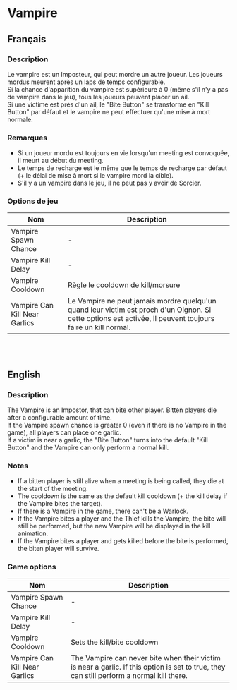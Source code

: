 # Vampire

## Français

### Description

Le vampire est un Imposteur, qui peut mordre un autre joueur. Les joueurs mordus meurent après un laps de temps configurable.<br>
Si la chance d'apparition du vampire est supérieure à 0 (même s'il n'y a pas de vampire dans le jeu), tous les joueurs peuvent placer un ail.<br>
Si une victime est près d'un ail, le "Bite Button" se transforme en "Kill Button" par défaut et le vampire ne peut effectuer qu'une mise à mort normale.

### Remarques

* Si un joueur mordu est toujours en vie lorsqu'un meeting est convoquée, il meurt au début du meeting.
* Le temps de recharge est le même que le temps de recharge par défaut (+ le délai de mise à mort si le vampire mord la cible).
* S'il y a un vampire dans le jeu, il ne peut pas y avoir de Sorcier.

### Options de jeu

| Nom | Description |
| -------------- | --------------------- |
| Vampire Spawn Chance  | - |
| Vampire Kill Delay | - |
| Vampire Cooldown | Règle le cooldown de kill/morsure |
| Vampire Can Kill Near Garlics | Le Vampire ne peut jamais mordre quelqu'un quand leur victim est proch d'un Oignon. Si cette options est activée, Il peuvent toujours faire un kill normal. |

<br><br>

## English

### Description

The Vampire is an Impostor, that can bite other player. Bitten players die after a configurable amount of time.<br>
If the Vampire spawn chance is greater 0 (even if there is no Vampire in the game), all players can place one garlic.<br>
If a victim is near a garlic, the "Bite Button" turns into the default "Kill Button" and the Vampire can only perform a normal kill.

### Notes

* If a bitten player is still alive when a meeting is being called, they die at the start of the meeting.
* The cooldown is the same as the default kill cooldown (+ the kill delay if the Vampire bites the target).
* If there is a Vampire in the game, there can't be a Warlock.
* If the Vampire bites a player and the Thief kills the Vampire, the bite will still be performed, but the new Vampire will be displayed in the kill animation.
* If the Vampire bites a player and gets killed before the bite is performed, the biten player will survive.

### Game options

| Nom | Description |
| -------------- | --------------------- |
| Vampire Spawn Chance  | - |
| Vampire Kill Delay | - |
| Vampire Cooldown | Sets the kill/bite cooldown |
| Vampire Can Kill Near Garlics | The Vampire can never bite when their victim is near a garlic. If this option is set to true, they can still perform a normal kill there. |